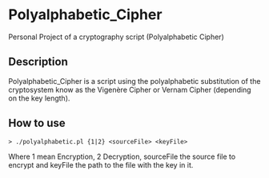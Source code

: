 # Polyalphabetic_Cipher
Personal Project of a cryptography script (Polyalphabetic Cipher)
## Description
Polyalphabetic_Cipher is a script using the polyalphabetic substitution of the cryptosystem know as the Vigenère Cipher or Vernam Cipher (depending on the key length).
## How to use
```
> ./polyalphabetic.pl {1|2} <sourceFile> <keyFile>
```
Where 1 mean Encryption, 2 Decryption, sourceFile the source file to encrypt and keyFile the path to the file with the key in it.
